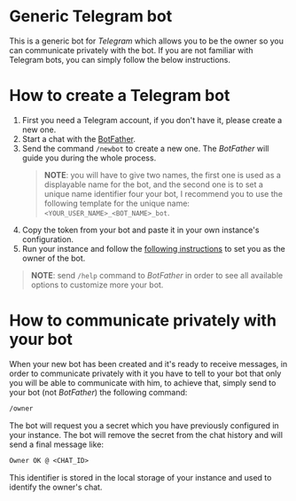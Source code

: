 # Generic Telegram bot

This is a generic bot for *Telegram* which allows you to be the owner so you can communicate privately with the bot. If you are not familiar with Telegram bots, you can simply follow the below instructions.

# How to create a Telegram bot

1. First you need a Telegram account, if you don't have it, please create a new one.
2. Start a chat with the [BotFather](https://t.me/botfather).
3. Send the command `/newbot` to create a new one. The _BotFather_ will guide you during the whole process.
    > **NOTE**: you will have to give two names, the first one is used as a displayable name for the bot, and the second one is to set a unique name identifier four your bot, I recommend you to use the following template for the unique name: `<YOUR_USER_NAME>_<BOT_NAME>_bot`.
4. Copy the token from your bot and paste it in your own instance's configuration.
5. Run your instance and follow the [following instructions](#how-to-communicate-privately-with-your-bot) to set you as the owner of the bot.

> **NOTE**: send `/help` command to _BotFather_ in order to see all available options to customize more your bot.

# How to communicate privately with your bot
When your new bot has been created and it's ready to receive messages, in order to communicate privately with it you have to tell to your bot that only you will be able to communicate with him, to achieve that, simply send to your bot (not _BotFather_) the following command:

``` txt
/owner
```

The bot will request you a secret which you have previously configured in your instance. The bot will remove the secret from the chat history and will send a final message like:

``` txt
Owner OK @ <CHAT_ID>
```
This identifier is stored in the local storage of your instance and used to identify the owner's chat.